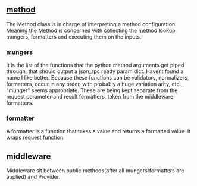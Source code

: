 
## [method](https://github.com/ethereum/web3.py/pull/1166#issuecomment-448772937)
The Method class is in charge of interpreting a method configuration. Meaning the Method is concerned with collecting the method lookup, mungers, formatters and executing them on the inputs.


### [mungers](https://github.com/ethereum/web3.py/pull/1166#discussion_r241932859)
It is the list of the functions that the python method arguments get piped through, that should output a json_rpc ready param dict. Havent found a name I like better. Because these functions can be validators, normalizers, formatters, occur in any order, with probably a huge variation arity, etc., "munger" seems appropriate. These are being kept separate from the request parameter and result formatters, taken from the middleware formatters.


### formatter
A formatter is a function that takes a value and returns a formatted value. It wraps request function.

## middleware
Middleware sit between public methods(after all mungers/formatters are applied) and Provider.
